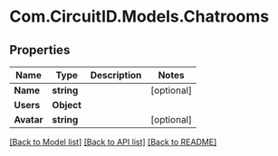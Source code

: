 
# Com.CircuitID.Models.Chatrooms

## Properties

Name | Type | Description | Notes
------------ | ------------- | ------------- | -------------
**Name** | **string** |  | [optional] 
**Users** | **Object** |  | 
**Avatar** | **string** |  | [optional] 

[[Back to Model list]](../README.md#documentation-for-models)
[[Back to API list]](../README.md#documentation-for-api-endpoints)
[[Back to README]](../README.md)

